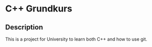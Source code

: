 # C++ Grundkurs



## Description

This is a project for University to learn both C++ and how to use git.
